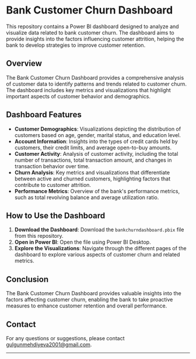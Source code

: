 # Bank Customer Churn Dashboard

This repository contains a Power BI dashboard designed to analyze and visualize data related to bank customer churn. The dashboard aims to provide insights into the factors influencing customer attrition, helping the bank to develop strategies to improve customer retention.

## Overview

The Bank Customer Churn Dashboard provides a comprehensive analysis of customer data to identify patterns and trends related to customer churn. The dashboard includes key metrics and visualizations that highlight important aspects of customer behavior and demographics.

## Dashboard Features

- **Customer Demographics**: Visualizations depicting the distribution of customers based on age, gender, marital status, and education level.
- **Account Information**: Insights into the types of credit cards held by customers, their credit limits, and average open-to-buy amounts.
- **Customer Activity**: Analysis of customer activity, including the total number of transactions, total transaction amount, and changes in transaction behavior over time.
- **Churn Analysis**: Key metrics and visualizations that differentiate between active and churned customers, highlighting factors that contribute to customer attrition.
- **Performance Metrics**: Overview of the bank's performance metrics, such as total revolving balance and average utilization ratio.



## How to Use the Dashboard

1. **Download the Dashboard**: Download the `bankchurndashboard.pbix` file from this repository.
2. **Open in Power BI**: Open the file using Power BI Desktop.
3. **Explore the Visualizations**: Navigate through the different pages of the dashboard to explore various aspects of customer churn and related metrics.

## Conclusion

The Bank Customer Churn Dashboard provides valuable insights into the factors affecting customer churn, enabling the bank to take proactive measures to enhance customer retention and overall performance.

## Contact

For any questions or suggestions, please contact [gulgunmehdiyeva2001@gmail.com](mailto:gulgunmehdiyeva2001@gmail.com).

---


